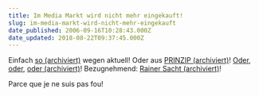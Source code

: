 ```yaml
---
title: Im Media Markt wird nicht mehr eingekauft!
slug: im-media-markt-wird-nicht-mehr-eingekauft
date_published: 2006-09-16T10:28:43.000Z
date_updated: 2018-08-22T09:37:45.000Z
---
```


Einfach [so (archiviert)](http://web.archive.org/web/20061021225024/http://www.rainersacht.de:80/2006-09/steinhofel-strikes-again.php) wegen aktuell! Oder aus [PRINZIP (archiviert)](http://web.archive.org/web/20060727114925/http://www.penzweb.de:80/blog/2006/07/13/mediamarkt-endlich-im-visier-der-verbraucherschutzer/)! [Oder](http://www.nerdcore.de/wp/2006/09/16/diese-e-mail-verlies-das-nerdcore-hauptquartier-vor-genau-10-sekunden/), [oder](http://shortnews.stern.de/shownews.cfm?id=604213&amp;CFID=16120552&amp;CFTOKEN=21793363), [oder (archiviert)](http://web.archive.org/web/20070912153941/http://openpr.de/news/70523/Media-Markt-vs-Saturn-Ich-bin-doch-nicht-bloed-Geiz-ist-einfach-geiler.html)!
Bezugnehmend: [Rainer Sacht (archiviert)](http://web.archive.org/web/20061021225024/http://www.rainersacht.de:80/2006-09/steinhofel-strikes-again.php)!

Parce que je ne suis pas fou!
